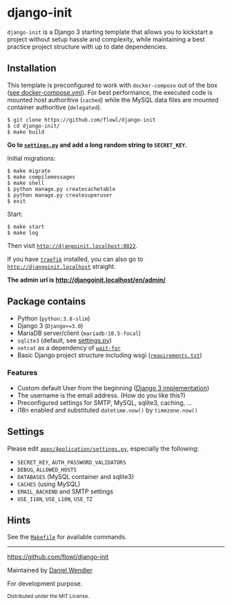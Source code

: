 
# django-init

`django-init` is a Django 3 starting template that allows you to kickstart a project without setup hassle and complexity, while maintaining a best practice project structure with up to date dependencies.


## Installation

This template is preconfigured to work with `docker-compose` out of the box ([see docker-compose.yml](docker-compose.yml)).
For best performance, the executed code is mounted host authoritive (`cached`) while the MySQL data files are mounted container authoritive (`delegated`). 

    $ git clone https://github.com/flowl/django-init
    $ cd django-init/
    $ make build
    
**Go to [`settings.py`](apps/Application/settings.py) and add a long random string to `SECRET_KEY`.**

    
Initial migrations:
    
    $ make migrate
    $ make compilemessages
    $ make shell
    $ python manage.py createcachetable
    $ python manage.py createsuperuser
    $ exit

Start:
    
    $ make start
    $ make log
    
Then visit [`http://djangoinit.localhost:8022`](http://djangoinit.localhost:8022).

If you have [`traefik`](traefik) installed, you can also go to [`http://djangoinit.localhost`](http://djangoinit.localhost) straight.

**The admin url is http://djangoinit.localhost/en/admin/** 

## Package contains

- Python (`python:3.8-slim`)
- Django 3 (`Django>=3.0`)
- MariaDB server/client (`mariadb:10.5-focal`)
- `sqlite3` (default, see [settings.py](apps/Application/settings.py))
- `netcat` as a dependency of [`wait-for`](https://github.com/eficode/wait-for)
- Basic Django project structure including wsgi ([`requirements.txt`](requirements.txt))

### Features

- Custom default User from the beginning ([Django 3 implementation](https://docs.djangoproject.com/en/3.0/topics/auth/customizing/#substituting-a-custom-user-model))
- The username is the email address. (How do you like this?)
- Preconfigured settings for SMTP, MySQL, sqlite3, caching, ...
- i18n enabled and substituted `datetime.now()` by `timezone.now()`

## Settings

Please edit [`apps/Application/settings.py`](apps/Application/settings.py), especially the following:

- `SECRET_KEY`, `AUTH_PASSWORD_VALIDATORS`
- `DEBUG`, `ALLOWED_HOSTS`
- `DATABASES` (MySQL container and sqlite3)
- `CACHES` (using MySQL)
- `EMAIL_BACKEND` and SMTP settings
- `USE_I18N`, `USE_L10N`, `USE_TZ`

## Hints

See the [`Makefile`](Makefile) for available commands.

---


https://github.com/flowl/django-init


Maintained by [Daniel Wendler](https://danielwendler.dev)

For development purpose.


<small>Distributed under the MIT License.</small>
